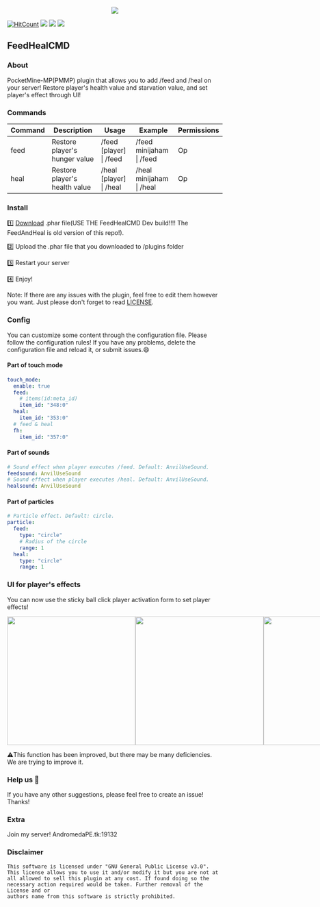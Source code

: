 <p align="center">
<img src="https://github.com/minijaham/FeedHealCMD/blob/master/Steak.png?raw=true">
</p>


[![HitCount](http://hits.dwyl.com/minijaham/FeedHealCMD.svg)](http://hits.dwyl.com/minijaham/FeedHealCMD) [![](	https://img.shields.io/github/license/minijaham/FeedHealCMD)](https://github.com/minijaham/FeedHealCMD/blob/master/LICENSE) [![](https://img.shields.io/badge/-Download-blue)](https://poggit.pmmp.io/ci/minijaham/FeedHealCMD) [![](https://img.shields.io/badge/Discord-AndromedaPE-brightgreen?logo=discord)](https://discord.gg/APEdiscord)

## FeedHealCMD 


### About
PocketMine-MP(PMMP) plugin that allows you to add /feed and /heal on your server!
Restore player's health value and starvation value, and set player's effect through UI!

### Commands

| Command | Description                   | Usage                   | Example                  | Permissions |
| ------- | ----------------------------- | ----------------------- | ------------------------ | ----------- |
| feed    | Restore player's hunger value | /feed [player] \| /feed | /feed minijaham \| /feed | Op          |
| heal    | Restore player's health value | /heal [player] \| /heal | /heal minijaham \| /heal | Op          |

### Install
:one:  [Download](https://poggit.pmmp.io/ci/minijaham/FeedHealCMD) .phar file(USE THE FeedHealCMD Dev build!!!! The FeedAndHeal is old version of this repo!). 

:two:  Upload the .phar file that you downloaded to /plugins folder

:three:  Restart your server

:four:  Enjoy!

Note: If there are any issues with the plugin, feel free to edit them however you want. Just please don't forget to read [LICENSE](https://github.com/minijaham/FeedHealCMD/blob/master/LICENSE).

### Config

You can customize some content through the configuration file. Please follow the configuration rules! If you have any problems, delete the configuration file and reload it, or submit issues.:smile:

#### Part of touch mode

```yaml
touch_mode:
  enable: true
  feed:
    # items(id:meta_id)
    item_id: "348:0"
  heal:
    item_id: "353:0"
  # feed & heal
  fh:
    item_id: "357:0"
```

#### Part of sounds

```yaml
# Sound effect when player executes /feed. Default: AnvilUseSound.
feedsound: AnvilUseSound
# Sound effect when player executes /heal. Default: AnvilUseSound.
healsound: AnvilUseSound
```

#### Part of particles

```yaml
# Particle effect. Default: circle.
particle:
  feed:
    type: "circle"
    # Radius of the circle
    range: 1
  heal:
    type: "circle"
    range: 1
```

### UI for player's effects

You can now use the sticky ball click player activation form to set player effects!
<div style="display:flex;">
<img src="https://github.com/minijaham/FeedHealCMD/blob/extend/img/1.jpg?raw=true" width="300px">
<img src="https://github.com/minijaham/FeedHealCMD/blob/extend/img/2.jpg?raw=true" width="300px">
<img src="https://github.com/minijaham/FeedHealCMD/blob/extend/img/3.jpg?raw=true" width="300px">
</div>


:warning:This function has been improved, but there may be many deficiencies. We are trying to improve it.

### Help us :wave:

If you have any other suggestions, please feel free to create an issue! Thanks!

### Extra 

Join my server! AndromedaPE.tk:19132

### Disclaimer
```
This software is licensed under "GNU General Public License v3.0".
This license allows you to use it and/or modify it but you are not at
all allowed to sell this plugin at any cost. If found doing so the
necessary action required would be taken. Further removal of the License and or
authors name from this software is strictly prohibited.
```

